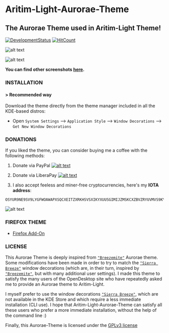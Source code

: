 # Aritim-Light-Aurorae-Theme

## The Aurorae Theme used in Aritim-Light Theme!
[![DevelopmentStatus](https://img.shields.io/badge/Development-Ongoing-brightgreen.svg)](https://img.shields.io/badge/Development-Ongoing-brightgreen.svg)
[![HitCount](http://hits.dwyl.io/Mrcuve0/Aritim-Light-Aurorae-Theme.svg)](http://hits.dwyl.io/Mrcuve0/Aritim-Light-Aurorae-Theme)


![alt text](https://raw.githubusercontent.com/Mrcuve0/Aritim-Light/master/Screenshots/Desktop.png)

![alt text](https://raw.githubusercontent.com/Mrcuve0/Aritim-Light/master/Screenshots/Busy.png)

**You can find other screenshots [here](https://www.pling.com/p/1290466/).**

### **INSTALLATION**
#### **> Recommended way**

Download the theme directly from the theme manager included in all the KDE-based distros:

* Open `System Settings` --> `Application Style` --> `Window Decorations` --> `Get New Window Decorations`

### **DONATIONS**
If you liked the theme, you can consider buying me a coffee with the following methods:

1. Donate via PayPal [![alt text](https://www.paypal.com/en_US/i/btn/btn_donate_LG.gif)](https://paypal.me/mrcuve0)

2. Donate via LiberaPay [![alt text](https://liberapay.com/assets/widgets/donate.svg)](https://liberapay.com/Mrcuve0/donate)

3. I also accept feeless and miner-free cryptocurrencies, here's my **IOTA address**:
```
OSYUR9NE9SV9LYGFWOAWAPXSQCXEITZXRKHSVSXIKYXUUSGIMIJZMSKCXZBVZRYUVMVS9KYNENVZVVULADJWOUUYBX
```
![alt text](https://raw.githubusercontent.com/Mrcuve0/Aritim-Light/master/QRCode.jpg)


### **FIREFOX THEME**
* [Firefox Add-On](https://addons.mozilla.org/en-US/firefox/addon/aritim-Light/)

### **LICENSE**
This Aurorae Theme is deeply inspired from [`"Breezemite"`](https://store.kde.org/p/1169286/) Aurorae theme.
Some modifications have been made in order to try to match the [`"Sierra Breeze"`](https://github.com/ishovkun/SierraBreeze) window decorations (which are, in their turn, inspired by [`"Breezemite"`](https://store.kde.org/p/1169286/), but with many additional user settings).
I made this theme to satisfy the many users of the OpenDesktop site who have repeatedly asked me to provide an Aurorae theme to Aritim-Light.

I myself prefer to use the window decorations [`"Sierra Breeze"`](https://github.com/ishovkun/SierraBreeze), which are not available in the KDE Store and which require a less immediate installation (CLI use). I hope that Aritim-Light-Aurorae-Theme can satisfy all these users who prefer a more immediate installation, without the help of the command line :)

Finally, this Aurorae-Theme is licensed under the [GPLv3 license](https://github.com/Mrcuve0/Aritim-Light/blob/master/auroraeTheme/LICENSE)